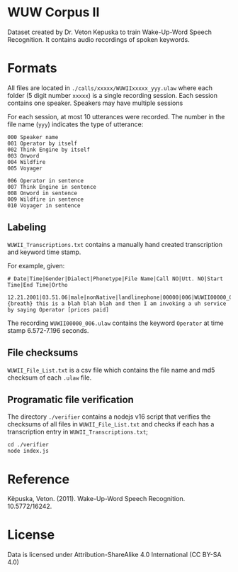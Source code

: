 # WUW Corpus II

Dataset created by Dr. Veton Kepuska to train Wake-Up-Word Speech Recognition. It contains audio recordings of spoken keywords.


# Formats

All files are located in `./calls/xxxxx/WUWIIxxxxx_yyy.ulaw` where each folder (5 digit number `xxxxx`) is a single recording session. Each session contains one speaker. Speakers may have multiple sessions

For each session, at most 10 utterances were recorded. The number in the file name (`yyy`) indicates the type of utterance:

```
000 Speaker name
001 Operator by itself
002 Think Engine by itself
003 Onword
004 Wildfire
005 Voyager

006 Operator in sentence
007 Think Engine in sentence
008 Onword in sentence
009 Wildfire in sentence
010 Voyager in sentence
```

## Labeling

`WUWII_Transcriptions.txt` contains a manually hand created transcription and keyword time stamp. 

For example, given:

```
# Date|Time|Gender|Dialect|Phonetype|File Name|Call NO|Utt. NO|Start Time|End Time|Ortho

12.21.2001|03.51.06|male|nonNative|landlinephone|00000|006|WUWII00000_006.ulaw|6.572|7.196|{breath} this is a blah blah blah and then I am invoking a uh service by saying Operator [prices paid]
```

The recording `WUWII00000_006.ulaw` contains the keyword `Operator` at time stamp 6.572-7.196 seconds.

## File checksums

`WUWII_File_List.txt` is a csv file which contains the file name and md5 checksum of each `.ulaw` file.


## Programatic file verification

The directory `./verifier` contains a nodejs v16 script that verifies the checksums of all files in `WUWII_File_List.txt` and checks if each has a transcription entry in `WUWII_Transcriptions.txt`;

```
cd ./verifier
node index.js
```

# Reference

Këpuska, Veton. (2011). Wake-Up-Word Speech Recognition. 10.5772/16242. 

# License

Data is licensed under Attribution-ShareAlike 4.0 International (CC BY-SA 4.0) 
